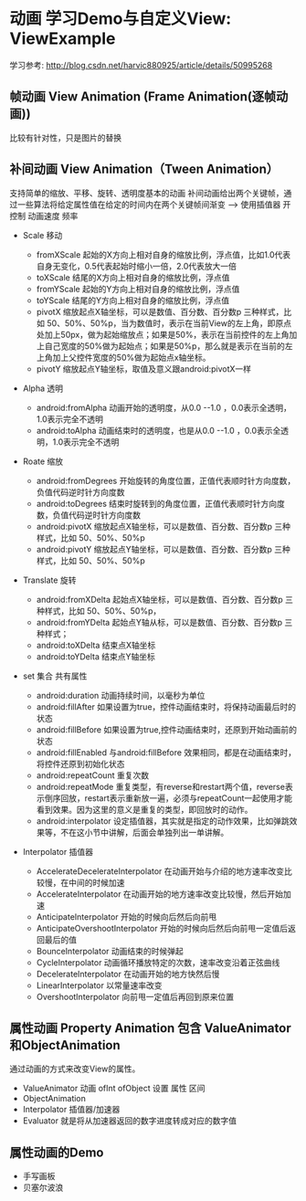# 动画 学习Demo与自定义View:  ViewExample
学习参考: http://blog.csdn.net/harvic880925/article/details/50995268
## 帧动画  View  Animation (Frame Animation(逐帧动画))
  比较有针对性，只是图片的替换
## 补间动画 View Animation（Tween Animation）
  支持简单的缩放、平移、旋转、透明度基本的动画
 补间动画给出两个关键帧，通过一些算法将给定属性值在给定的时间内在两个关键帧间渐变  --> 使用插值器 开控制 动画速度 频率  
- Scale  移动
    - fromXScale 起始的X方向上相对自身的缩放比例，浮点值，比如1.0代表自身无变化，0.5代表起始时缩小一倍，2.0代表放大一倍
    - toXScale        结尾的X方向上相对自身的缩放比例，浮点值
    - fromYScale    起始的Y方向上相对自身的缩放比例，浮点值
    - toYScale        结尾的Y方向上相对自身的缩放比例，浮点值
    - pivotX            缩放起点X轴坐标，可以是数值、百分数、百分数p 三种样式，比如 50、50%、50%p，当为数值时，表示在当前View的左上角，即原点处加上50px，做为起始缩放点；如果是50%，表示在当前控件的左上角加上自己宽度的50%做为起始点；如果是50%p，那么就是表示在当前的左上角加上父控件宽度的50%做为起始点x轴坐标。
    - pivotY           缩放起点Y轴坐标，取值及意义跟android:pivotX一样
- Alpha 透明 
    - android:fromAlpha   动画开始的透明度，从0.0 --1.0 ，0.0表示全透明，1.0表示完全不透明
    -  android:toAlpha       动画结束时的透明度，也是从0.0 --1.0 ，0.0表示全透明，1.0表示完全不透明

- Roate 缩放
    - android:fromDegrees     开始旋转的角度位置，正值代表顺时针方向度数，负值代码逆时针方向度数
    - android:toDegrees         结束时旋转到的角度位置，正值代表顺时针方向度数，负值代码逆时针方向度数
    - android:pivotX               缩放起点X轴坐标，可以是数值、百分数、百分数p 三种样式，比如 50、50%、50%p
    - android:pivotY               缩放起点Y轴坐标，可以是数值、百分数、百分数p 三种样式，比如 50、50%、50%p

- Translate  旋转
    - android:fromXDelta     起始点X轴坐标，可以是数值、百分数、百分数p 三种样式，比如 50、50%、50%p，
    - android:fromYDelta    起始点Y轴从标，可以是数值、百分数、百分数p 三种样式；
    - android:toXDelta         结束点X轴坐标
    - android:toYDelta        结束点Y轴坐标
- set 集合 共有属性
    - android:duration        动画持续时间，以毫秒为单位 
    - android:fillAfter          如果设置为true，控件动画结束时，将保持动画最后时的状态
    - android:fillBefore       如果设置为true,控件动画结束时，还原到开始动画前的状态
    - android:fillEnabled    与android:fillBefore 效果相同，都是在动画结束时，将控件还原到初始化状态
    - android:repeatCount 重复次数
    - android:repeatMode	重复类型，有reverse和restart两个值，reverse表示倒序回放，restart表示重新放一遍，必须与repeatCount一起使用才能看到效果。因为这里的意义是重复的类型，即回放时的动作。
    - android:interpolator  设定插值器，其实就是指定的动作效果，比如弹跳效果等，不在这小节中讲解，后面会单独列出一单讲解。
- Interpolator 插值器
    - AccelerateDecelerateInterpolator   在动画开始与介绍的地方速率改变比较慢，在中间的时候加速
    - AccelerateInterpolator                     在动画开始的地方速率改变比较慢，然后开始加速
    - AnticipateInterpolator                      开始的时候向后然后向前甩
    - AnticipateOvershootInterpolator     开始的时候向后然后向前甩一定值后返回最后的值
    - BounceInterpolator                          动画结束的时候弹起
    - CycleInterpolator                             动画循环播放特定的次数，速率改变沿着正弦曲线
    - DecelerateInterpolator                    在动画开始的地方快然后慢
    - LinearInterpolator                            以常量速率改变
    - OvershootInterpolator                      向前甩一定值后再回到原来位置
## 属性动画 Property Animation   包含 ValueAnimator和ObjectAnimation
  通过动画的方式来改变View的属性。
* ValueAnimator   动画 ofInt ofObject 设置 属性 区间
* ObjectAnimation
* Interpolator  插值器/加速器
* Evaluator 就是将从加速器返回的数字进度转成对应的数字值


##  属性动画的Demo 
* 手写画板
* 贝塞尔波浪
